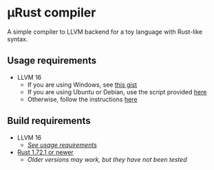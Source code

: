 # μRust compiler

A simple compiler to LLVM backend for a toy language with Rust-like syntax.

## Usage requirements

- LLVM 16
    - If you are using Windows, see [this gist](https://gist.github.com/miloszwasacz/94ccdf0c16941b2586e3663a4c647363)
    - If you are using Ubuntu or Debian, use the script provided [here](https://apt.llvm.org/)
    - Otherwise, follow the instructions [here](https://crates.io/crates/llvm-sys)

## Build requirements

- LLVM 16
    - [_See usage requirements_](#usage-requirements)
- [Rust 1.72.1 or newer](https://www.rust-lang.org/tools/install)
    - _Older versions may work, but they have not been tested_